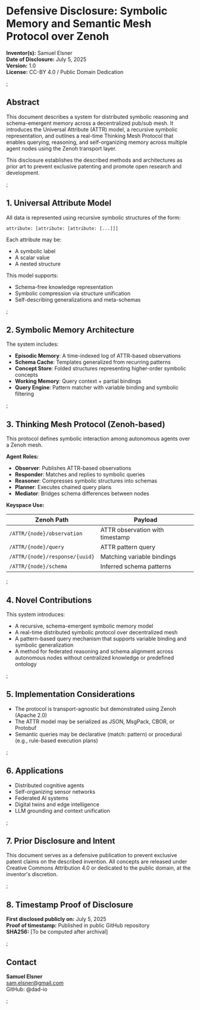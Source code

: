 # Defensive Disclosure: Symbolic Memory and Semantic Mesh Protocol over Zenoh

**Inventor(s):** Samuel Elsner  
**Date of Disclosure:** July 5, 2025  
**Version:** 1.0  
**License:** CC-BY 4.0 / Public Domain Dedication

;

## Abstract

This document describes a system for distributed symbolic reasoning and schema-emergent memory across a decentralized pub/sub mesh. It introduces the Universal Attribute (ATTR) model, a recursive symbolic representation, and outlines a real-time Thinking Mesh Protocol that enables querying, reasoning, and self-organizing memory across multiple agent nodes using the Zenoh transport layer.

This disclosure establishes the described methods and architectures as prior art to prevent exclusive patenting and promote open research and development.

;

## 1. Universal Attribute Model

All data is represented using recursive symbolic structures of the form:

```
attribute: [attribute: [attribute: [...]]]
```

Each attribute may be:
- A symbolic label
- A scalar value  
- A nested structure

This model supports:
- Schema-free knowledge representation
- Symbolic compression via structure unification
- Self-describing generalizations and meta-schemas

;

## 2. Symbolic Memory Architecture

The system includes:
- **Episodic Memory**: A time-indexed log of ATTR-based observations
- **Schema Cache**: Templates generalized from recurring patterns
- **Concept Store**: Folded structures representing higher-order symbolic concepts
- **Working Memory**: Query context + partial bindings
- **Query Engine**: Pattern matcher with variable binding and symbolic filtering

;

## 3. Thinking Mesh Protocol (Zenoh-based)

This protocol defines symbolic interaction among autonomous agents over a Zenoh mesh.

**Agent Roles:**
- **Observer**: Publishes ATTR-based observations
- **Responder**: Matches and replies to symbolic queries
- **Reasoner**: Compresses symbolic structures into schemas
- **Planner**: Executes chained query plans
- **Mediator**: Bridges schema differences between nodes

**Keyspace Use:**

| Zenoh Path | Payload |
|------------|---------|
| `/ATTR/{node}/observation` | ATTR observation with timestamp |
| `/ATTR/{node}/query` | ATTR pattern query |
| `/ATTR/{node}/response/{uuid}` | Matching variable bindings |
| `/ATTR/{node}/schema` | Inferred schema patterns |

;

## 4. Novel Contributions

This system introduces:
- A recursive, schema-emergent symbolic memory model
- A real-time distributed symbolic protocol over decentralized mesh
- A pattern-based query mechanism that supports variable binding and symbolic generalization
- A method for federated reasoning and schema alignment across autonomous nodes without centralized knowledge or predefined ontology

;

## 5. Implementation Considerations

- The protocol is transport-agnostic but demonstrated using Zenoh (Apache 2.0)
- The ATTR model may be serialized as JSON, MsgPack, CBOR, or Protobuf
- Semantic queries may be declarative (match: pattern) or procedural (e.g., rule-based execution plans)

;

## 6. Applications

- Distributed cognitive agents
- Self-organizing sensor networks
- Federated AI systems
- Digital twins and edge intelligence
- LLM grounding and context unification

;

## 7. Prior Disclosure and Intent

This document serves as a defensive publication to prevent exclusive patent claims on the described invention. All concepts are released under Creative Commons Attribution 4.0 or dedicated to the public domain, at the inventor's discretion.

;

## 8. Timestamp Proof of Disclosure

**First disclosed publicly on:** July 5, 2025  
**Proof of timestamp:** Published in public GitHub repository  
**SHA256:** [To be computed after archival]

;

## Contact

**Samuel Elsner**  
sam.elsner@gmail.com  
GitHub: @dad-io

;